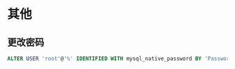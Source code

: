 # 其他

## 更改密码

``` SQL
ALTER USER 'root'@'%' IDENTIFIED WITH mysql_native_password BY 'Password';
```
